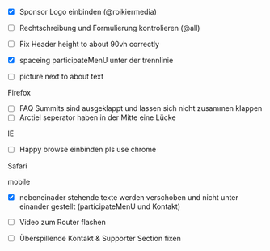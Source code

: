 - [x] Sponsor Logo einbinden (@roikiermedia)
- [ ] Rechtschreibung und Formulierung kontrolieren (@all)
- [ ] Fix Header height to about 90vh correctly
- [x] spaceing participateMenU unter der trennlinie
- [ ] picture next to about text


 Firefox
- [ ] FAQ Summits sind ausgeklappt und lassen sich nicht zusammen klappen
- [ ] Arctiel seperator haben in der Mitte eine Lücke

IE

- [ ] Happy browse einbinden pls use chrome

Safari

mobile

- [x] nebeneinader stehende texte werden verschoben und nicht unter einander gestellt (participateMenU und Kontakt)

- [ ] Video zum Router flashen
- [ ] Überspillende Kontakt & Supporter Section fixen
